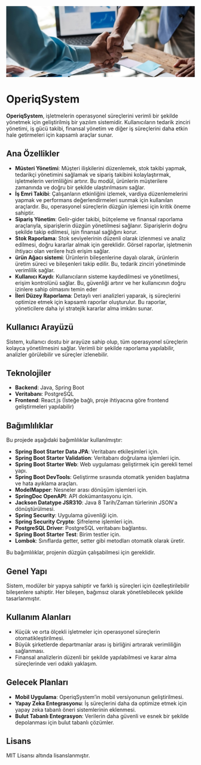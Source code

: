 


<img src ="readmephoto.jpeg"/>


# OperiqSystem

**OperiqSystem**, işletmelerin operasyonel süreçlerini verimli bir şekilde yönetmek için geliştirilmiş bir yazılım sistemidir. Kullanıcıların tedarik zinciri yönetimi, iş gücü takibi, finansal yönetim ve diğer iş süreçlerini daha etkin hale getirmeleri için kapsamlı araçlar sunar.

## Ana Özellikler
- **Müsteri Yönetimi**: Müşteri ilişkilerini düzenlemek, stok takibi yapmak, tedarikçi yönetimini sağlamak ve sipariş takibini kolaylaştırmak, işletmelerin verimliliğini artırır. Bu modül, ürünlerin müşterilere zamanında ve doğru bir şekilde ulaştırılmasını sağlar.
- **İş Emri Takibi**: Çalışanların etkinliğini izlemek, vardiya düzenlemelerini yapmak ve performans değerlendirmeleri sunmak için kullanılan araçlardır. Bu, operasyonel süreçlerin düzgün işlemesi için kritik öneme sahiptir.
- **Sipariş Yönetim**: Gelir-gider takibi, bütçeleme ve finansal raporlama araçlarıyla, siparişlerin düzgün yönetilmesi sağlanır. Siparişlerin doğru şekilde takip edilmesi, işin finansal sağlığını korur.
- **Stok Raporlama**: Stok seviyelerinin düzenli olarak izlenmesi ve analiz edilmesi, doğru kararlar almak için gereklidir. Görsel raporlar, işletmenin ihtiyacı olan verilere hızlı erişim sağlar.
- **ürün Ağacı sistemi**: Ürünlerin bileşenlerine dayalı olarak, ürünlerin üretim süreci ve bileşenleri takip edilir. Bu, tedarik zinciri yönetiminde verimlilik sağlar.
- **Kullanıcı Kaydı**: Kullanıcıların sisteme kaydedilmesi ve yönetilmesi, erişim kontrolünü sağlar. Bu, güvenliği artırır ve her kullanıcının doğru izinlere sahip olmasını temin eder
- **İleri Düzey Raporlama**: Detaylı veri analizleri yaparak, iş süreçlerini optimize etmek için kapsamlı raporlar oluşturulur. Bu raporlar, yöneticilere daha iyi stratejik kararlar alma imkânı sunar.

## Kullanıcı Arayüzü
Sistem, kullanıcı dostu bir arayüze sahip olup, tüm operasyonel süreçlerin kolayca yönetilmesini sağlar. Verimli bir şekilde raporlama yapılabilir, analizler görülebilir ve süreçler izlenebilir.

## Teknolojiler
- **Backend**: Java, Spring Boot
- **Veritabanı**: PostgreSQL
- **Frontend**: React.js (İsteğe bağlı, proje ihtiyacına göre frontend geliştirmeleri yapılabilir)

## Bağımlılıklar

Bu projede aşağıdaki bağımlılıklar kullanılmıştır:

- **Spring Boot Starter Data JPA**: Veritabanı etkileşimleri için.
- **Spring Boot Starter Validation**: Veritabanı doğrulama işlemleri için.
- **Spring Boot Starter Web**: Web uygulaması geliştirmek için gerekli temel yapı.
- **Spring Boot DevTools**: Geliştirme sırasında otomatik yeniden başlatma ve hata ayıklama araçları.
- **ModelMapper**: Nesneler arası dönüşüm işlemleri için.
- **SpringDoc OpenAPI**: API dokümantasyonu için.
- **Jackson Datatype JSR310**: Java 8 Tarih/Zaman türlerinin JSON'a dönüştürülmesi.
- **Spring Security**: Uygulama güvenliği için.
- **Spring Security Crypto**: Şifreleme işlemleri için.
- **PostgreSQL Driver**: PostgreSQL veritabanı bağlantısı.
- **Spring Boot Starter Test**: Birim testler için.
- **Lombok**: Sınıflarda getter, setter gibi metodları otomatik olarak üretir.

Bu bağımlılıklar, projenin düzgün çalışabilmesi için gereklidir.

## Genel Yapı
Sistem, modüler bir yapıya sahiptir ve farklı iş süreçleri için özelleştirilebilir bileşenlere sahiptir. Her bileşen, bağımsız olarak yönetilebilecek şekilde tasarlanmıştır.

## Kullanım Alanları
- Küçük ve orta ölçekli işletmeler için operasyonel süreçlerin otomatikleştirilmesi.
- Büyük şirketlerde departmanlar arası iş birliğini artırarak verimliliğin sağlanması.
- Finansal analizlerin düzenli bir şekilde yapılabilmesi ve karar alma süreçlerinde veri odaklı yaklaşım.

## Gelecek Planları
- **Mobil Uygulama**: OperiqSystem’in mobil versiyonunun geliştirilmesi.
- **Yapay Zeka Entegrasyonu**: İş süreçlerini daha da optimize etmek için yapay zeka tabanlı öneri sistemlerinin eklenmesi.
- **Bulut Tabanlı Entegrasyon**: Verilerin daha güvenli ve esnek bir şekilde depolanması için bulut tabanlı çözümler.

## Lisans
MIT Lisansı altında lisanslanmıştır.
